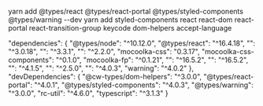 yarn add @types/react @types/react-portal @types/styled-components @types/warning --dev
yarn add styled-components react react-dom react-portal react-transition-group keycode dom-helpers accept-language

 "dependencies": {
    "@types/node": "^10.12.0",
    "@types/react": "^16.4.18",
    "": "^3.0.18",
    "": "^3.3.1",
    "": "^2.2.0",
    "mocoolka-css": "0.3.17",
    "mocoolka-css-components": "^0.1.0",
    "mocoolka-fp": "^0.1.21",
    "": "^16.5.2",
    "": "^16.5.2",
    "": "^4.1.5",
    "": "^2.5.0",
    "": "^4.0.3",
    "warning": "^4.0.2"
  },
   "devDependencies": {
    "@cw-types/dom-helpers": "^3.0.0",
    "@types/react-portal": "^4.0.1",
    "@types/styled-components": "^4.0.3",
    "@types/warning": "^3.0.0",
    "rc-util": "^4.6.0",
    "typescript": "^3.1.3"
  }